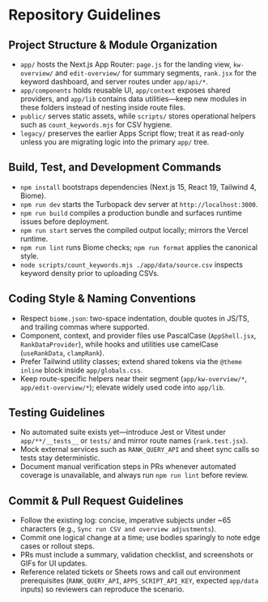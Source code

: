 # Repository Guidelines

## Project Structure & Module Organization
- `app/` hosts the Next.js App Router: `page.js` for the landing view, `kw-overview/` and `edit-overview/` for summary segments, `rank.jsx` for the keyword dashboard, and server routes under `app/api/*`.
- `app/components` holds reusable UI, `app/context` exposes shared providers, and `app/lib` contains data utilities—keep new modules in these folders instead of nesting inside route files.
- `public/` serves static assets, while `scripts/` stores operational helpers such as `count_keywords.mjs` for CSV hygiene.
- `legacy/` preserves the earlier Apps Script flow; treat it as read-only unless you are migrating logic into the primary `app/` tree.

## Build, Test, and Development Commands
- `npm install` bootstraps dependencies (Next.js 15, React 19, Tailwind 4, Biome).
- `npm run dev` starts the Turbopack dev server at `http://localhost:3000`.
- `npm run build` compiles a production bundle and surfaces runtime issues before deployment.
- `npm run start` serves the compiled output locally; mirrors the Vercel runtime.
- `npm run lint` runs Biome checks; `npm run format` applies the canonical style.
- `node scripts/count_keywords.mjs ./app/data/source.csv` inspects keyword density prior to uploading CSVs.

## Coding Style & Naming Conventions
- Respect `biome.json`: two-space indentation, double quotes in JS/TS, and trailing commas where supported.
- Component, context, and provider files use PascalCase (`AppShell.jsx`, `RankDataProvider`), while hooks and utilities use camelCase (`useRankData`, `clampRank`).
- Prefer Tailwind utility classes; extend shared tokens via the `@theme inline` block inside `app/globals.css`.
- Keep route-specific helpers near their segment (`app/kw-overview/*`, `app/edit-overview/*`); elevate widely used code into `app/lib`.

## Testing Guidelines
- No automated suite exists yet—introduce Jest or Vitest under `app/**/__tests__` or `tests/` and mirror route names (`rank.test.jsx`).
- Mock external services such as `RANK_QUERY_API` and sheet sync calls so tests stay deterministic.
- Document manual verification steps in PRs whenever automated coverage is unavailable, and always run `npm run lint` before review.

## Commit & Pull Request Guidelines
- Follow the existing log: concise, imperative subjects under ~65 characters (e.g., `Sync run CSV and overview adjustments`).
- Commit one logical change at a time; use bodies sparingly to note edge cases or rollout steps.
- PRs must include a summary, validation checklist, and screenshots or GIFs for UI updates.
- Reference related tickets or Sheets rows and call out environment prerequisites (`RANK_QUERY_API`, `APPS_SCRIPT_API_KEY`, expected `app/data` inputs) so reviewers can reproduce the scenario.
